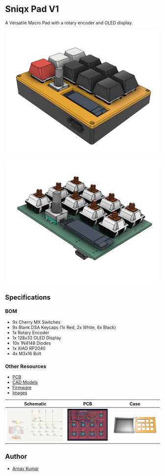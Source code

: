 # Sniqx Pad V1


A Versatile Macro Pad with a rotary encoder and OLED display.

![sniqx_pad](images/sniqx_pad.png)

![Components](images/components.png)

## Specifications

### BOM
- 9x Cherry MX Switches
- 9x Blank DSA Keycaps (1x Red, 2x White, 6x Black)
- 1x Rotary Encoder
- 1x 128x32 OLED Display
- 10x 1N4148 Diodes
- 1x XIAO RP2040
- 4x M3x16 Bolt

### Other Resources
- [PCB](PCB)
- [CAD Models](CAD)
- [Firmware](Firmware)
- [Images](images)

|             Schematic              |          PCB           |           Case           |
| :--------------------------------: | :--------------------: | :----------------------: |
| ![schematic](images/schematic.png) | ![pcb](images/pcb.png) | ![case](images/case.png) |

## Author
- [Arnav Kumar](https://github.com/arnav-kr)